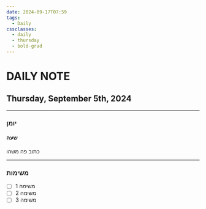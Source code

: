 ```yaml
---
date: 2024-09-17T07:59
tags:
  - Daily
cssclasses:
  - daily
  - thursday
  - bold-grad
---
```

# DAILY NOTE
## Thursday, September 5th, 2024
***
### יומן
#### שעה
כתוב פה משהו
***
### משימות
- [ ] משימה 1
- [ ] משימה 2
- [ ] משימה 3